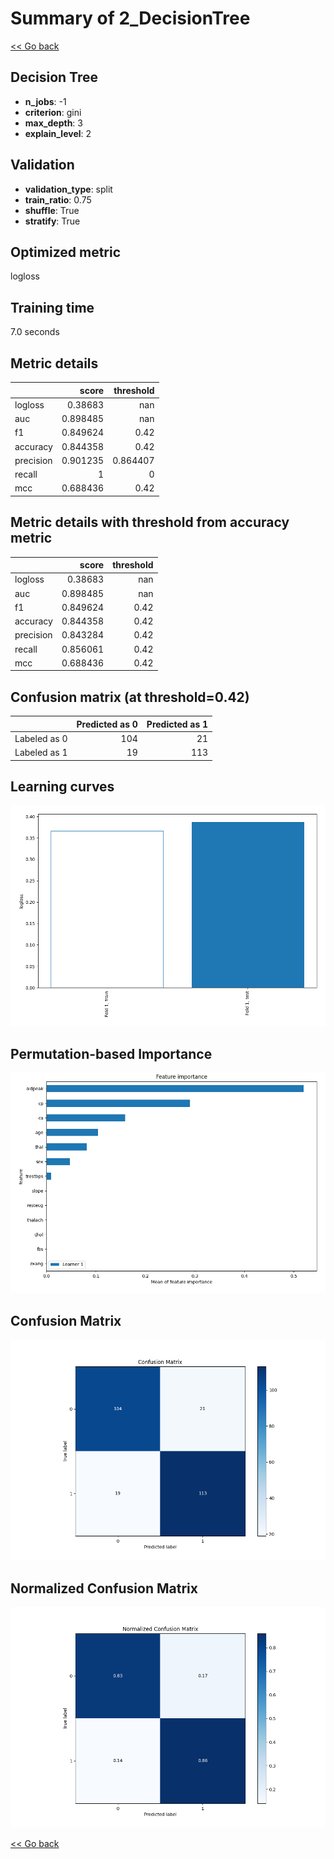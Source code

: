 # Summary of 2_DecisionTree

[<< Go back](../README.md)


## Decision Tree
- **n_jobs**: -1
- **criterion**: gini
- **max_depth**: 3
- **explain_level**: 2

## Validation
 - **validation_type**: split
 - **train_ratio**: 0.75
 - **shuffle**: True
 - **stratify**: True

## Optimized metric
logloss

## Training time

7.0 seconds

## Metric details
|           |    score |   threshold |
|:----------|---------:|------------:|
| logloss   | 0.38683  |  nan        |
| auc       | 0.898485 |  nan        |
| f1        | 0.849624 |    0.42     |
| accuracy  | 0.844358 |    0.42     |
| precision | 0.901235 |    0.864407 |
| recall    | 1        |    0        |
| mcc       | 0.688436 |    0.42     |


## Metric details with threshold from accuracy metric
|           |    score |   threshold |
|:----------|---------:|------------:|
| logloss   | 0.38683  |      nan    |
| auc       | 0.898485 |      nan    |
| f1        | 0.849624 |        0.42 |
| accuracy  | 0.844358 |        0.42 |
| precision | 0.843284 |        0.42 |
| recall    | 0.856061 |        0.42 |
| mcc       | 0.688436 |        0.42 |


## Confusion matrix (at threshold=0.42)
|              |   Predicted as 0 |   Predicted as 1 |
|:-------------|-----------------:|-----------------:|
| Labeled as 0 |              104 |               21 |
| Labeled as 1 |               19 |              113 |

## Learning curves
![Learning curves](learning_curves.png)

## Permutation-based Importance
![Permutation-based Importance](permutation_importance.png)
## Confusion Matrix

![Confusion Matrix](confusion_matrix.png)


## Normalized Confusion Matrix

![Normalized Confusion Matrix](confusion_matrix_normalized.png)



[<< Go back](../README.md)
